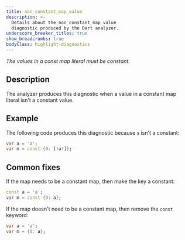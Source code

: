 ```yaml
---
title: non_constant_map_value
description: >-
  Details about the non_constant_map_value
  diagnostic produced by the Dart analyzer.
underscore_breaker_titles: true
show_breadcrumbs: true
bodyClass: highlight-diagnostics
---
```


_The values in a const map literal must be constant._

## Description

The analyzer produces this diagnostic when a value in a constant map
literal isn't a constant value.

## Example

The following code produces this diagnostic because `a` isn't a constant:

```dart
var a = 'a';
var m = const {0: [!a!]};
```

## Common fixes

If the map needs to be a constant map, then make the key a constant:

```dart
const a = 'a';
var m = const {0: a};
```

If the map doesn't need to be a constant map, then remove the `const`
keyword:

```dart
var a = 'a';
var m = {0: a};
```
